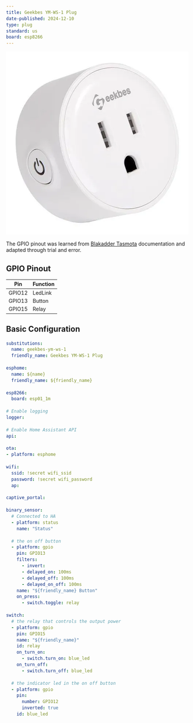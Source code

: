 ```yaml
---
title: Geekbes YM-WS-1 Plug
date-published: 2024-12-10
type: plug
standard: us
board: esp8266
---
```


![alt text](geekbes_YM-WS-1.png "Geekbes YM-WS-1 Plug")

The GPIO pinout was learned from [Blakadder Tasmota](https://templates.blakadder.com/geekbes_YM-WS-1.html) documentation and adapted through trial and error.

## GPIO Pinout

| Pin    | Function            |
| ------ | ------------------- |
| GPIO12 | LedLink             |
| GPIO13 | Button              |
| GPIO15 | Relay               |

## Basic Configuration

```yaml
substitutions:
  name: geekbes-ym-ws-1
  friendly_name: Geekbes YM-WS-1 Plug

esphome:
  name: ${name}
  friendly_name: ${friendly_name}

esp8266:
  board: esp01_1m

# Enable logging
logger:

# Enable Home Assistant API
api:

ota:
- platform: esphome

wifi:
  ssid: !secret wifi_ssid
  password: !secret wifi_password
  ap:

captive_portal:

binary_sensor:
  # Connected to HA
  - platform: status
    name: "Status"

  # the on off button
  - platform: gpio
    pin: GPIO13
    filters:
      - invert:
      - delayed_on: 100ms
      - delayed_off: 100ms
      - delayed_on_off: 100ms
    name: "${friendly_name} Button"
    on_press:
      - switch.toggle: relay

switch:
  # the relay that controls the output power
  - platform: gpio
    pin: GPIO15
    name: "${friendly_name}"
    id: relay
    on_turn_on:
      - switch.turn_on: blue_led
    on_turn_off:
      - switch.turn_off: blue_led

  # the indicator led in the on off button
  - platform: gpio
    pin:
      number: GPIO12
      inverted: true
    id: blue_led
```
